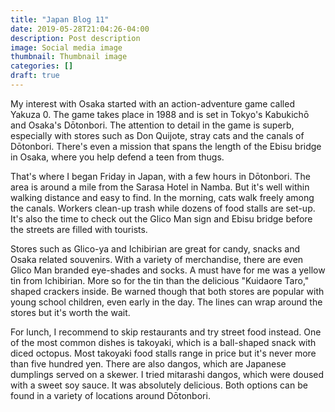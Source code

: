 ```yaml
---
title: "Japan Blog 11"
date: 2019-05-28T21:04:26-04:00
description: Post description
image: Social media image
thumbnail: Thumbnail image
categories: []
draft: true
---
```


My interest with Osaka started with an action-adventure game called Yakuza 0. The game takes place in 1988 and is set in Tokyo's Kabukichō and Osaka's Dōtonbori. The attention to detail in the game is superb, especially with stores such as Don Quijote, stray cats and the canals of Dōtonbori. There's even a mission that spans the length of the Ebisu bridge in Osaka, where you help defend a teen from thugs.

That's where I began Friday in Japan, with a few hours in Dōtonbori. The area is around a mile from the Sarasa Hotel in Namba. But it's well within walking distance and easy to find. In the morning, cats walk freely among the canals. Workers clean-up trash while dozens of food stalls are set-up. It's also the time to check out the Glico Man sign and Ebisu bridge before the streets are filled with tourists.

Stores such as Glico-ya and Ichibirian are great for candy, snacks and Osaka related souvenirs. With a variety of merchandise, there are even Glico Man branded eye-shades and socks. A must have for me was a yellow tin from Ichibirian. More so for the tin than the delicious "Kuidaore Taro," shaped crackers inside. Be warned though that both stores are popular with young school children, even early in the day. The lines can wrap around the stores but it's worth the wait.

For lunch, I recommend to skip restaurants and try street food instead. One of the most common dishes is takoyaki, which is a ball-shaped snack with diced octopus. Most takoyaki food stalls range in price but it's never more than five hundred yen. There are also dangos, which are Japanese dumplings served on a skewer. I tried mitarashi dangos, which were doused with a sweet soy sauce. It was absolutely delicious. Both options can be found in a variety of locations around Dōtonbori.